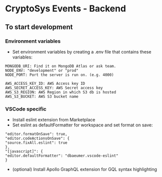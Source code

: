 # CryptoSys Events - Backend

## To start development

### Environment variables

- Set environment variables by creating a .env file that contains these variables:

```
MONGODB_URI: Find it on MongoDB Atlas or ask team.
NODE_ENV: "development" or "prod"
NODE_PORT: Port the server is run on. (e.g. 4000)

AWS_ACCESS_KEY_ID: AWS Access key ID
AWS_SECRET_ACCESS_KEY: AWS Secret access key
AWS_S3_REGION: AWS Region in which S3 db is hosted
AWS_S3_BUCKET: AWS S3 bucket name
```

### VSCode specific

- Install eslint extension from Marketplace
- Set eslint as defaultFormatter for workspace and set format on save:

```
"editor.formatOnSave": true,
"editor.codeActionsOnSave": {
"source.fixAll.eslint": true
},
"[javascript]": {
"editor.defaultFormatter": "dbaeumer.vscode-eslint"
}

```

- (optional) Install Apollo GraphQL extension for GQL syntax highlighting
